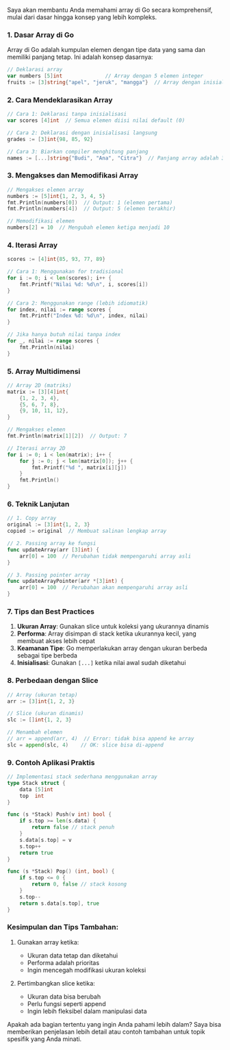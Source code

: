 Saya akan membantu Anda memahami array di Go secara komprehensif, mulai dari dasar hingga konsep yang lebih kompleks.



### 1. Dasar Array di Go

Array di Go adalah kumpulan elemen dengan tipe data yang sama dan memiliki panjang tetap. Ini adalah konsep dasarnya:

```go
// Deklarasi array
var numbers [5]int              // Array dengan 5 elemen integer
fruits := [3]string{"apel", "jeruk", "mangga"}  // Array dengan inisialisasi langsung
```

### 2. Cara Mendeklarasikan Array

```go
// Cara 1: Deklarasi tanpa inisialisasi
var scores [4]int  // Semua elemen diisi nilai default (0)

// Cara 2: Deklarasi dengan inisialisasi langsung
grades := [3]int{98, 85, 92}

// Cara 3: Biarkan compiler menghitung panjang
names := [...]string{"Budi", "Ana", "Citra"}  // Panjang array adalah 3
```

### 3. Mengakses dan Memodifikasi Array

```go
// Mengakses elemen array
numbers := [5]int{1, 2, 3, 4, 5}
fmt.Println(numbers[0])  // Output: 1 (elemen pertama)
fmt.Println(numbers[4])  // Output: 5 (elemen terakhir)

// Memodifikasi elemen
numbers[2] = 10  // Mengubah elemen ketiga menjadi 10
```

### 4. Iterasi Array

```go
scores := [4]int{85, 93, 77, 89}

// Cara 1: Menggunakan for tradisional
for i := 0; i < len(scores); i++ {
    fmt.Printf("Nilai %d: %d\n", i, scores[i])
}

// Cara 2: Menggunakan range (lebih idiomatik)
for index, nilai := range scores {
    fmt.Printf("Index %d: %d\n", index, nilai)
}

// Jika hanya butuh nilai tanpa index
for _, nilai := range scores {
    fmt.Println(nilai)
}
```

### 5. Array Multidimensi

```go
// Array 2D (matriks)
matrix := [3][4]int{
    {1, 2, 3, 4},
    {5, 6, 7, 8},
    {9, 10, 11, 12},
}

// Mengakses elemen
fmt.Println(matrix[1][2])  // Output: 7

// Iterasi array 2D
for i := 0; i < len(matrix); i++ {
    for j := 0; j < len(matrix[0]); j++ {
        fmt.Printf("%d ", matrix[i][j])
    }
    fmt.Println()
}
```

### 6. Teknik Lanjutan

```go
// 1. Copy array
original := [3]int{1, 2, 3}
copied := original  // Membuat salinan lengkap array

// 2. Passing array ke fungsi
func updateArray(arr [3]int) {
    arr[0] = 100  // Perubahan tidak mempengaruhi array asli
}

// 3. Passing pointer array
func updateArrayPointer(arr *[3]int) {
    arr[0] = 100  // Perubahan akan mempengaruhi array asli
}
```

### 7. Tips dan Best Practices

1. **Ukuran Array**: Gunakan slice untuk koleksi yang ukurannya dinamis
2. **Performa**: Array disimpan di stack ketika ukurannya kecil, yang membuat akses lebih cepat
3. **Keamanan Tipe**: Go memperlakukan array dengan ukuran berbeda sebagai tipe berbeda
4. **Inisialisasi**: Gunakan `[...]` ketika nilai awal sudah diketahui

### 8. Perbedaan dengan Slice

```go
// Array (ukuran tetap)
arr := [3]int{1, 2, 3}

// Slice (ukuran dinamis)
slc := []int{1, 2, 3}

// Menambah elemen
// arr = append(arr, 4)  // Error: tidak bisa append ke array
slc = append(slc, 4)    // OK: slice bisa di-append
```

### 9. Contoh Aplikasi Praktis

```go
// Implementasi stack sederhana menggunakan array
type Stack struct {
    data [5]int
    top  int
}

func (s *Stack) Push(v int) bool {
    if s.top >= len(s.data) {
        return false // stack penuh
    }
    s.data[s.top] = v
    s.top++
    return true
}

func (s *Stack) Pop() (int, bool) {
    if s.top <= 0 {
        return 0, false // stack kosong
    }
    s.top--
    return s.data[s.top], true
}
```

### Kesimpulan dan Tips Tambahan:

1. Gunakan array ketika:
   - Ukuran data tetap dan diketahui
   - Performa adalah prioritas
   - Ingin mencegah modifikasi ukuran koleksi

2. Pertimbangkan slice ketika:
   - Ukuran data bisa berubah
   - Perlu fungsi seperti append
   - Ingin lebih fleksibel dalam manipulasi data

Apakah ada bagian tertentu yang ingin Anda pahami lebih dalam? Saya bisa memberikan penjelasan lebih detail atau contoh tambahan untuk topik spesifik yang Anda minati.